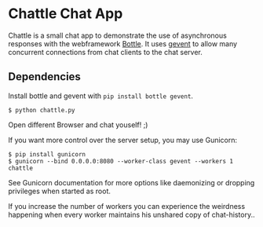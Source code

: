 Chattle Chat App
================

Chattle is a small chat app to demonstrate the use of asynchronous responses with the webframework [Bottle](https://github.com/defnull/bottle). It uses [gevent](https://bitbucket.org/denis/gevent/overview) to allow many concurrent connections from chat clients to the chat server.


Dependencies
------------

Install bottle and gevent with `pip install bottle gevent`.

    $ python chattle.py


Open different Browser and chat youself! ;)



If you want more control over the server setup, you may use Gunicorn:

    $ pip install gunicorn
    $ gunicorn --bind 0.0.0.0:8080 --worker-class gevent --workers 1 chattle

See Gunicorn documentation for more options like daemonizing or dropping privileges when started as root.

If you increase the number of workers you can experience the weirdness happening when every worker maintains his unshared copy of chat-history..
